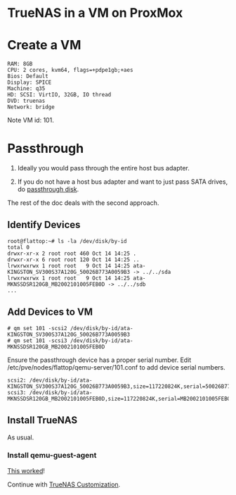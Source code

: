 # TrueNAS in a VM on ProxMox

# Create a VM

```
RAM: 8GB
CPU: 2 cores, kvm64, flags=+pdpe1gb;+aes
Bios: Default
Display: SPICE
Machine: q35
HD: SCSI: VirtIO, 32GB, IO thread
DVD: truenas
Network: bridge
```

Note VM id: 101.


# Passthrough

1. Ideally you would pass through the entire host bus adapter.

2. If you do not have a host bus adapter and want to just pass SATA drives, do
[passthrough
disk](https://pve.proxmox.com/wiki/Passthrough_Physical_Disk_to_Virtual_Machine_(VM)).

The rest of the doc deals with the second approach.

## Identify Devices

```
root@flattop:~# ls -la /dev/disk/by-id
total 0
drwxr-xr-x 2 root root 460 Oct 14 14:25 .
drwxr-xr-x 6 root root 120 Oct 14 14:25 ..
lrwxrwxrwx 1 root root   9 Oct 14 14:25 ata-KINGSTON_SV300S37A120G_50026B773A0059B3 -> ../../sda
lrwxrwxrwx 1 root root   9 Oct 14 14:25 ata-MKNSSDSR120GB_MB2002101005FEB0D -> ../../sdb
...
```

## Add Devices to VM

```
# qm set 101 -scsi2 /dev/disk/by-id/ata-KINGSTON_SV300S37A120G_50026B773A0059B3
# qm set 101 -scsi3 /dev/disk/by-id/ata-MKNSSDSR120GB_MB2002101005FEB0D
```

Ensure the passthrough device has a proper serial number.
Edit /etc/pve/nodes/flattop/qemu-server/101.conf to add device serial
numbers.

```
scsi2: /dev/disk/by-id/ata-KINGSTON_SV300S37A120G_50026B773A0059B3,size=117220824K,serial=50026B773A0059B3
scsi3: /dev/disk/by-id/ata-MKNSSDSR120GB_MB2002101005FEB0D,size=117220824K,serial=MB2002101005FEB0D
```

## Install TrueNAS

As usual.

### Install qemu-guest-agent

[This worked](https://www.truenas.com/community/resources/qemu-guest-agent.167/)!

Continue with [TrueNAS Customization](/truenas-scale/).
